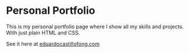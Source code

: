 # Personal Portfolio

This is my personal portfolio page where I show all my skills and projects. With just plain HTML and CSS.

See it here at [eduardocastillofong.com](http://www.eduardocastillofong.com/)

